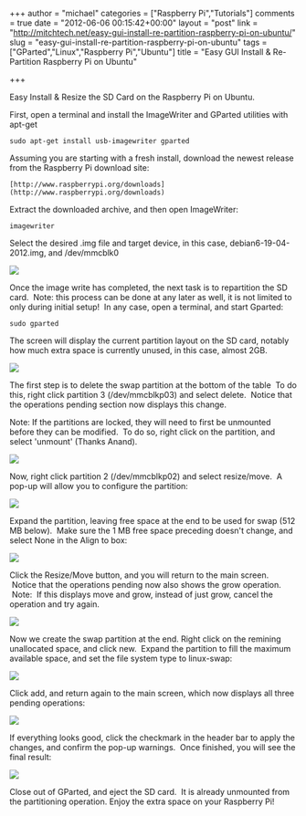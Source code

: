 +++
author = "michael"
categories = ["Raspberry Pi","Tutorials"]
comments = true
date = "2012-06-06 00:15:42+00:00"
layout = "post"
link = "http://mitchtech.net/easy-gui-install-re-partition-raspberry-pi-on-ubuntu/"
slug = "easy-gui-install-re-partition-raspberry-pi-on-ubuntu"
tags = ["GParted","Linux","Raspberry Pi","Ubuntu"]
title = "Easy GUI Install & Re-Partition Raspberry Pi on Ubuntu"

+++

Easy Install & Resize the SD Card on the Raspberry Pi on Ubuntu.

First, open a terminal and install the ImageWriter and GParted utilities with apt-get

```
sudo apt-get install usb-imagewriter gparted
```

Assuming you are starting with a fresh install, download the newest release from the Raspberry Pi download site:

```
[http://www.raspberrypi.org/downloads](http://www.raspberrypi.org/downloads)
```

Extract the downloaded archive, and then open ImageWriter:

```
imagewriter
```

Select the desired .img file and target device, in this case, debian6-19-04-2012.img, and /dev/mmcblk0

[![](http://mitchtech.net/wp-content/uploads/2012/06/imagewriter-300x146.png)](http://mitchtech.net/easy-gui-install-re-partition-raspberry-pi-on-ubuntu/imagewriter/)

Once the image write has completed, the next task is to repartition the SD card.  Note: this process can be done at any later as well, it is not limited to only during initial setup!  In any case, open a terminal, and start Gparted:

```
sudo gparted
```

The screen will display the current partition layout on the SD card, notably how much extra space is currently unused, in this case, almost 2GB.

[![](http://mitchtech.net/wp-content/uploads/2012/06/gparted-default-300x204.png)](http://mitchtech.net/easy-gui-install-re-partition-raspberry-pi-on-ubuntu/gparted-default/)

The first step is to delete the swap partition at the bottom of the table  To do this, right click partition 3 (/dev/mmcblkp03) and select delete.  Notice that the operations pending section now displays this change.

Note: If the partitions are locked, they will need to first be unmounted before they can be modified.  To do so, right click on the partition, and select 'unmount' (Thanks Anand).

[![](http://mitchtech.net/wp-content/uploads/2012/06/gparted-delete-partition3-300x204.png)](http://mitchtech.net/easy-gui-install-re-partition-raspberry-pi-on-ubuntu/gparted-delete-partition3/)

Now, right click partition 2 (/dev/mmcblkp02) and select resize/move.  A pop-up will allow you to configure the partition:

[![](http://mitchtech.net/wp-content/uploads/2012/06/gparted-resize-pre-300x160.png)](http://mitchtech.net/easy-gui-install-re-partition-raspberry-pi-on-ubuntu/gparted-resize-pre/)

Expand the partition, leaving free space at the end to be used for swap (512 MB below).  Make sure the 1 MB free space preceding doesn't change, and select None in the Align to box:

[![](http://mitchtech.net/wp-content/uploads/2012/06/gparted-resize-post-300x160.png)](http://mitchtech.net/easy-gui-install-re-partition-raspberry-pi-on-ubuntu/gparted-resize-post/)

Click the Resize/Move button, and you will return to the main screen.  Notice that the operations pending now also shows the grow operation.  Note:  If this displays move and grow, instead of just grow, cancel the operation and try again.

[![](http://mitchtech.net/wp-content/uploads/2012/06/gparted-resize-done-300x204.png)](http://mitchtech.net/easy-gui-install-re-partition-raspberry-pi-on-ubuntu/gparted-resize-done/)

Now we create the swap partition at the end. Right click on the remining unallocated space, and click new.  Expand the partition to fill the maximum available space, and set the file system type to linux-swap:

[![](http://mitchtech.net/wp-content/uploads/2012/06/gparted-new-swap-300x150.png)](http://mitchtech.net/easy-gui-install-re-partition-raspberry-pi-on-ubuntu/gparted-new-swap/)

Click add, and return again to the main screen, which now displays all three pending operations:

[![](http://mitchtech.net/wp-content/uploads/2012/06/gparted-everything-ready-300x204.png)](http://mitchtech.net/easy-gui-install-re-partition-raspberry-pi-on-ubuntu/gparted-everything-ready/)

If everything looks good, click the checkmark in the header bar to apply the changes, and confirm the pop-up warnings.  Once finished, you will see the final result:

[![](http://mitchtech.net/wp-content/uploads/2012/06/gparted-everything-complete-300x204.png)](http://mitchtech.net/easy-gui-install-re-partition-raspberry-pi-on-ubuntu/gparted-everything-complete/)

Close out of GParted, and eject the SD card.  It is already unmounted from the partitioning operation. Enjoy the extra space on your Raspberry Pi!

